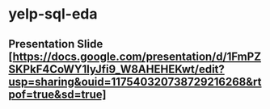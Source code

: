 # yelp-sql-eda
## Presentation Slide [https://docs.google.com/presentation/d/1FmPZSKPkF4CoWY1lyJfi9_W8AHEHEKwt/edit?usp=sharing&ouid=117540320738729216268&rtpof=true&sd=true]
